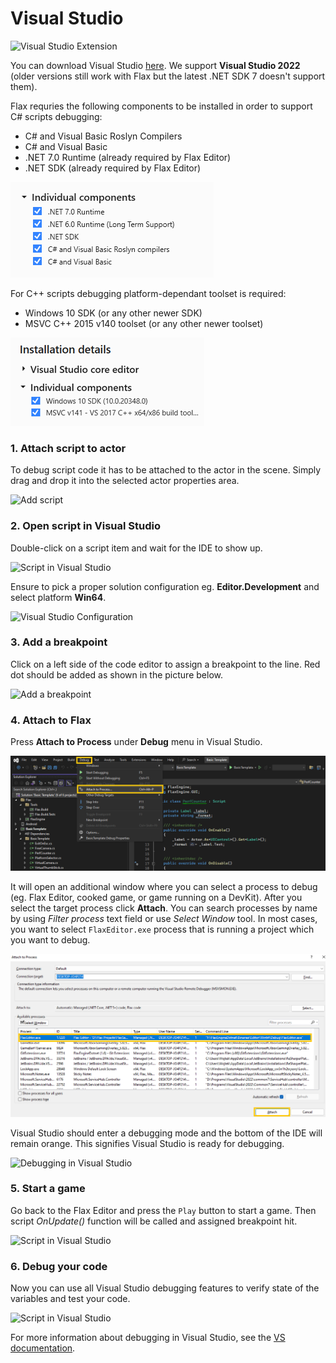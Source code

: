 # Visual Studio

![Visual Studio Extension](../../get-started/media/vs.jpg)

You can download Visual Studio [here](https://www.visualstudio.com). We support **Visual Studio 2022** (older versions still work with Flax but the latest .NET SDK 7 doesn't support them).

Flax requries the following components to be installed in order to support C# scripts debugging:
* C# and Visual Basic Roslyn Compilers
* C# and Visual Basic
* .NET 7.0 Runtime (already required by Flax Editor)
* .NET SDK (already required by Flax Editor)

![Visual Studio Components for C#](media/vs-components-cs.png)

For C++ scripts debugging platform-dependant toolset is required:
* Windows 10 SDK (or any other newer SDK)
* MSVC C++ 2015 v140 toolset (or any other newer toolset)

![Visual Studio Components for C++](media/vs-components-cpp.png)

### 1. Attach script to actor

To debug script code it has to be attached to the actor in the scene.
Simply drag and drop it into the selected actor properties area.

![Add script](../media/attach-script.gif)

### 2. Open script in Visual Studio

Double-click on a script item and wait for the IDE to show up.

![Script in Visual Studio](media/vs-script-open.jpg)

Ensure to pick a proper solution configuration eg. **Editor.Development** and select platform **Win64**.

![Visual Studio Configuration](media/vs-configuration-picker.jpg)

### 3. Add a breakpoint

Click on a left side of the code editor to assign a breakpoint to the line. Red dot should be added as shown in the picture below.

![Add a breakpoint](media/debug-vs-2.jpg)

### 4. Attach to Flax

Press **Attach to Process** under **Debug** menu in Visual Studio.

![Debugging in Visual Studio](media/vs-attach-to-process-1.png)

It will open an additional window where you can select a process to debug (eg. Flax Editor, cooked game, or game running on a DevKit). After you select the target process click **Attach**. You can search processes by name by using *Filter process* text field or use *Select Window* tool. In most cases, you want to select `FlaxEditor.exe` process that is running a project which you want to debug.

![Debugging in Visual Studio](media/vs-attach-to-process-2.png)

Visual Studio should enter a debugging mode and the bottom of the IDE will remain orange. This signifies Visual Studio is ready for debugging.

![Debugging in Visual Studio](media/debug-vs-6.jpg)

### 5. Start a game

Go back to the Flax Editor and press the `Play` button to start a game. Then script *OnUpdate()* function will be called and assigned breakpoint hit.

![Script in Visual Studio](media/debug-vs-4.jpg)

### 6. Debug your code

Now you can use all Visual Studio debugging features to verify state of the variables and test your code.

![Script in Visual Studio](media/debug-vs-5.jpg)

For more information about debugging in Visual Studio, see the [VS documentation](https://docs.microsoft.com/en-us/visualstudio/debugger/index).
